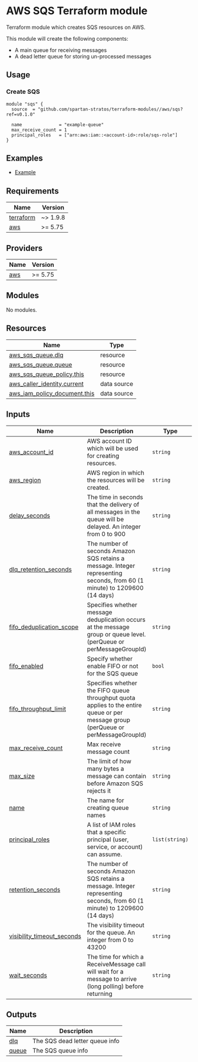 # AWS SQS Terraform module
Terraform module which creates SQS resources on AWS.

This module will create the following components:
- A main queue for receiving messages
- A dead letter queue for storing un-processed messages

## Usage
### Create SQS
```hcl
module "sqs" {
  source  = "github.com/spartan-stratos/terraform-modules//aws/sqs?ref=v0.1.0"

  name              = "example-queue"
  max_receive_count = 1
  principal_roles   = ["arn:aws:iam::<account-id>:role/sqs-role"]
}
```

## Examples
- [Example](./examples/complete/)

<!-- BEGIN_TF_DOCS -->
## Requirements

| Name | Version  |
|------|----------|
| <a name="requirement_terraform"></a> [terraform](#requirement\_terraform) | ~> 1.9.8 |
| <a name="requirement_aws"></a> [aws](#requirement\_aws) | \>= 5.75 |

## Providers

| Name | Version  |
|------|----------|
| <a name="provider_aws"></a> [aws](#provider\_aws) | \>= 5.75 |

## Modules

No modules.

## Resources

| Name | Type |
|------|------|
| [aws_sqs_queue.dlq](https://registry.terraform.io/providers/hashicorp/aws/latest/docs/resources/sqs_queue) | resource |
| [aws_sqs_queue.queue](https://registry.terraform.io/providers/hashicorp/aws/latest/docs/resources/sqs_queue) | resource |
| [aws_sqs_queue_policy.this](https://registry.terraform.io/providers/hashicorp/aws/latest/docs/resources/sqs_queue_policy) | resource |
| [aws_caller_identity.current](https://registry.terraform.io/providers/hashicorp/aws/latest/docs/data-sources/caller_identity) | data source |
| [aws_iam_policy_document.this](https://registry.terraform.io/providers/hashicorp/aws/latest/docs/data-sources/iam_policy_document) | data source |

## Inputs

| Name                                                                                                                 | Description                                                                                                                        | Type           | Default    | Required |
|----------------------------------------------------------------------------------------------------------------------|------------------------------------------------------------------------------------------------------------------------------------|----------------|------------|:--------:|
| <a name="input_aws_account_id"></a> [aws\_account\_id](#input\_aws\_account\_id)                                     | AWS account ID which will be used for creating resources.                                                                          | `string`       | n/a        |   yes    |
| <a name="input_aws_region"></a> [aws\_region](#input\_aws\_region)                                                   | AWS region in which the resources will be created.                                                                                 | `string`       | n/a        |   yes    |
| <a name="input_delay_seconds"></a> [delay\_seconds](#input\_delay\_seconds)                                          | The time in seconds that the delivery of all messages in the queue will be delayed. An integer from 0 to 900                       | `string`       | `"0"`      |    no    |
| <a name="input_dlq_retention_seconds"></a> [dlq\_retention\_seconds](#input\_dlq\_retention\_seconds)                | The number of seconds Amazon SQS retains a message. Integer representing seconds, from 60 (1 minute) to 1209600 (14 days)          | `string`       | `"259200"` |    no    |
| <a name="input_fifo_deduplication_scope"></a> [fifo\_deduplication\_scope](#input\_fifo\_deduplication\_scope)       | Specifies whether message deduplication occurs at the message group or queue level. (perQueue or perMessageGroupId)                | `string`       | `null`     |    no    |
| <a name="input_fifo_enabled"></a> [fifo\_enabled](#input\_fifo\_enabled)                                             | Specify whether enable FIFO or not for the SQS queue                                                                               | `bool`         | `false`    |    no    |
| <a name="input_fifo_throughput_limit"></a> [fifo\_throughput\_limit](#input\_fifo\_throughput\_limit)                | Specifies whether the FIFO queue throughput quota applies to the entire queue or per message group (perQueue or perMessageGroupId) | `string`       | `null`     |    no    |
| <a name="input_max_receive_count"></a> [max\_receive\_count](#input\_max\_receive\_count)                            | Max receive message count                                                                                                          | `string`       | `"3"`      |    no    |
| <a name="input_max_size"></a> [max\_size](#input\_max\_size)                                                         | The limit of how many bytes a message can contain before Amazon SQS rejects it                                                     | `string`       | `"2048"`   |    no    |
| <a name="input_name"></a> [name](#input\_name)                                                                       | The name for creating queue names                                                                                                  | `string`       | n/a        |   yes    |
| <a name="input_principal_roles"></a> [principal\_roles](#input\_principal\_roles)                                    | A list of IAM roles that a specific principal (user, service, or account) can assume.                                              | `list(string)` | `null`     |    no    |
| <a name="input_retention_seconds"></a> [retention\_seconds](#input\_retention\_seconds)                              | The number of seconds Amazon SQS retains a message. Integer representing seconds, from 60 (1 minute) to 1209600 (14 days)          | `string`       | `"86400"`  |    no    |
| <a name="input_visibility_timeout_seconds"></a> [visibility\_timeout\_seconds](#input\_visibility\_timeout\_seconds) | The visibility timeout for the queue. An integer from 0 to 43200                                                                   | `string`       | `"30"`     |    no    |
| <a name="input_wait_seconds"></a> [wait\_seconds](#input\_wait\_seconds)                                             | The time for which a ReceiveMessage call will wait for a message to arrive (long polling) before returning                         | `string`       | `"10"`     |    no    |

## Outputs

| Name | Description |
|------|-------------|
| <a name="output_dlq"></a> [dlq](#output\_dlq) | The SQS dead letter queue info |
| <a name="output_queue"></a> [queue](#output\_queue) | The SQS queue info |
<!-- END_TF_DOCS -->